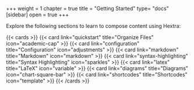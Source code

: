 +++
weight = 1
chapter = true
title = "Getting Started"
type= "docs"
[sidebar]
open = true
+++



Explore the following sections to learn to compose content using Hextra:

<!--more-->

{{< cards >}}
  {{< card link="quickstart" title="Organize Files" icon="academic-cap" >}}
  {{< card link="configuration" title="Configuration" icon="adjustments" >}}
  {{< card link="markdown" title="Markdown" icon="markdown" >}}
  {{< card link="syntax-highlighting" title="Syntax Highlighting" icon="sparkles" >}}
  {{< card link="latex" title="LaTeX" icon="variable" >}}
  {{< card link="diagrams" title="Diagrams" icon="chart-square-bar" >}}
  {{< card link="shortcodes" title="Shortcodes" icon="template" >}}
{{< /cards >}}
